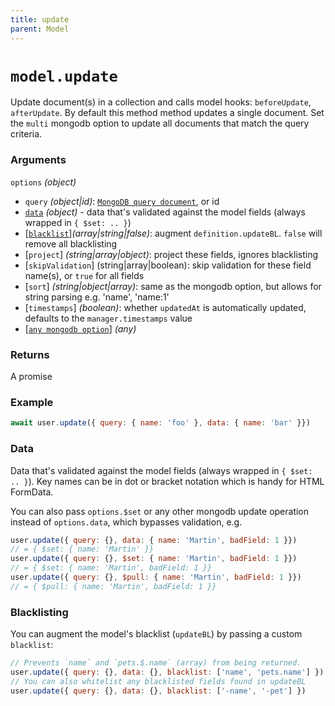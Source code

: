 ```yaml
---
title: update
parent: Model
---
```


# `model.update`

Update document(s) in a collection and calls model hooks: `beforeUpdate`,  `afterUpdate`. By default this method method updates a single document. Set the `multi` mongodb option to update all documents that match the query criteria.

### Arguments

`options` *(object)*

- `query` *(object\|id)*: [`MongoDB query document`](https://www.mongodb.com/docs/v5.0/tutorial/query-documents/), or id
- [`data`](#data) *(object)* - data that's validated against the model fields (always wrapped in `{ $set: .. }`)
- [[`blacklist`](#blacklisting)]*(array\|string\|false)*: augment `definition.updateBL`. `false` will remove all blacklisting
- [`project`] *(string\|array\|object)*: project these fields, ignores blacklisting
- [`skipValidation`] (string\|array\|boolean): skip validation for these field name(s), or `true` for all fields
- [`sort`] *(string\|object\|array)*: same as the mongodb option, but  allows for string parsing e.g. 'name', 'name:1'
- [`timestamps`] *(boolean)*: whether `updatedAt` is automatically updated, defaults to the `manager.timestamps` value
- [[`any mongodb option`](https://mongodb.github.io/node-mongodb-native/5.9/classes/Collection.html#updateMany)] *(any)*

### Returns

A promise

### Example

```js
await user.update({ query: { name: 'foo' }, data: { name: 'bar' }})
```

### Data

Data that's validated against the model fields (always wrapped in `{ $set: .. }`). Key names can be in dot or bracket notation which is handy for HTML FormData.

You can also pass `options.$set` or any other mongodb update operation instead of `options.data`, which bypasses validation, e.g.

```js
user.update({ query: {}, data: { name: 'Martin', badField: 1 }})
// = { $set: { name: 'Martin' }}
user.update({ query: {}, $set: { name: 'Martin', badField: 1 }})
// = { $set: { name: 'Martin', badField: 1 }}
user.update({ query: {}, $pull: { name: 'Martin', badField: 1 }})
// = { $pull: { name: 'Martin', badField: 1 }}
```

### Blacklisting

You can augment the model's blacklist (`updateBL`) by passing a custom `blacklist`:

```js
// Prevents `name` and `pets.$.name` (array) from being returned.
user.update({ query: {}, data: {}, blacklist: ['name', 'pets.name'] })
// You can also whitelist any blacklisted fields found in updateBL
user.update({ query: {}, data: {}, blacklist: ['-name', '-pet'] })

